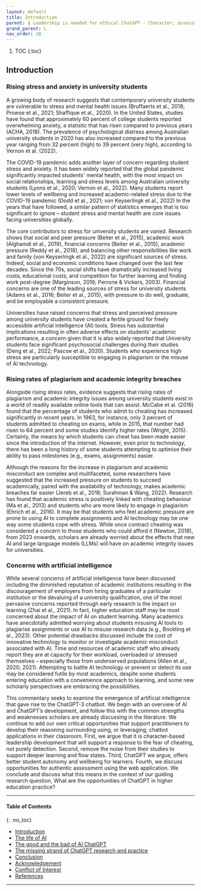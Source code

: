 ```yaml
---
layout: default
title: Introduction 
parent: § Leadership is needed for ethical ChatGPT - Character, assessment, and learning using artificial intelligence (AI)  
grand_parent: L
nav_order: 10 
---
```

<style>
.dont-break-out {
  /* These are technically the same, but use both */
  overflow-wrap: break-word;
  word-wrap: break-word;

     -ms-word-break: break-all;
  /* This is the dangerous one in WebKit, as it breaks things wherever */
  word-break: break-all;
  /* Instead use this non-standard one: */
  word-break: break-word;
}

.youtube-container {
    position: relative;
    width: 100%;
    height: 0;
    padding-bottom: 56.25%;
}
.youtube-video {
    position: absolute;
    top: 0;
    left: 0;
    width: 100%;
    height: 100%;
}

</style>

<div class="dont-break-out" markdown="1">

1. TOC
{:toc}

## Introduction 
### Rising stress and anxiety in university students
A growing body of research suggests that contemporary university students are vulnerable to stress and mental health issues (Bruffaerts et al., 2018; Prowse et al., 2021; Shaffique et al., 2020). In the United States, studies have found that approximately 60 percent of college students reported overwhelming anxiety, a statistic that has risen compared to previous years (ACHA, 2018). The prevalence of psychological distress among Australian university students in 2020 has also increased compared to the previous year ranging from 32 percent (high) to 39 percent (very high), according to Vernon et al. (2022).

The COVID-19 pandemic adds another layer of concern regarding student stress and anxiety. It has been widely reported that the global pandemic significantly impacted students' mental health, with the most impact on social relationships, learning and stress levels among Australian university students (Lyons et al., 2020; Vernon et al., 2022). Many students report lower levels of wellbeing and increased academic-related stress due to the COVID-19 pandemic (Dodd et al., 2021; von Keyserlingk et al., 2022) In the years that have followed, a similar pattern of statistics emerges that is too significant to ignore – student stress and mental health are core issues facing universities globally.

The core contributors to stress for university students are varied. Research shows that social and peer pressure (Beiter et al., 2015), academic work (Alghamdi et al., 2019), financial concerns (Beiter et al., 2015), academic pressure (Reddy et al., 2018), and balancing other responsibilities like work and family (von Keyserlingk et al., 2022) are significant sources of stress. Indeed, social and economic conditions have changed over the last few decades. Since the 70s, social shifts have dramatically increased living costs, educational costs, and competition for further learning and finding work post-degree (Marginson, 2016; Perrone & Vickers, 2003). Financial concerns are one of the leading sources of stress for university students (Adams et al., 2016; Beiter et al., 2015), with pressure to do well, graduate, and be employable a consistent pressure.

Universities have raised concerns that stress and perceived pressure among university students have created a fertile ground for freely accessible artificial intelligence (AI) tools. Stress has substantial implications resulting in often adverse effects on students' academic performance, a concern given that it is also widely reported that University students face significant psychosocial challenges during their studies (Deng et al., 2022; Pascoe et al., 2020). Students who experience high stress are particularly susceptible to engaging in plagiarism or the misuse of AI technology.  

### Rising rates of plagiarism and academic integrity breaches
Alongside rising stress rates, evidence suggests that rising rates of plagiarism and academic integrity issues among university students exist in a world of readily available online tools that can assist. McCabe et al.  (2016) found that the percentage of students who admit to cheating has increased significantly in recent years. In 1963, for instance, only 3 percent of students admitted to cheating on exams, while in 2015, that number had risen to 64 percent and some studies identify higher rates (Wright, 2015). Certainly, the means by which students can cheat has been made easier since the introduction of the internet. However, even prior to technology, there has been a long history of some students attempting to optimise their ability to pass milestones (e.g., exams, assignments) easier. 

Although the reasons for the increase in plagiarism and academic misconduct are complex and multifaceted, some researchers have suggested that the increased pressure on students to succeed academically, paired with the availability of technology, makes academic breaches far easier (Jereb et al., 2018; Surahman & Wang, 2022). Research has found that academic stress is positively linked with cheating behaviour (Ma et al., 2013) and students who are more likely to engage in plagiarism (Ehrich et al., 2016). It may be that students who feel academic pressure are prone to using AI to complete assignments and AI technology may be one way some students cope with stress. While once contract cheating was considered a concern to those students who could afford it (Newton, 2018), from 2023 onwards, scholars are already worried about the effects that new AI and large language models (LLMs) will have on academic integrity issues for universities.

### Concerns with artificial intelligence
While several concerns of artificial intelligence have been discussed including the diminished reputation of academic institutions resulting in the discouragement of employers from hiring graduates of a particular institution or the devaluing of a university qualification, one of the most pervasive concerns reported through early research is the impact on learning (Zhai et al., 2021).  In fact, higher education staff may be most concerned about the impact of AI on student learning.  Many academics have anecdotally admitted worrying about students misusing AI tools to plagiarise assignments or use AI to misuse research data (e.g., Bockting et al., 2023). Other potential drawbacks discussed include the cost of innovative technology to monitor or investigate academic misconduct associated with AI. Time and resources of academic staff who already report they are at capacity for their workload, overloaded or stressed themselves – especially those from underserved populations (Allen et al., 2020; 2021). Attempting to battle AI technology or prevent or detect its use may be considered futile by most academics, despite some students entering education with a convenience approach to learning, and some new scholarly perspectives are embracing the possibilities.  

This commentary seeks to examine the emergence of artificial intelligence that gave rise to the ChatGPT-3 chatbot. We begin with an overview of AI and ChatGPT’s development, and follow this with the common strengths and weaknesses scholars are already discussing in the literature.  We continue to add our own critical opportunities that support practitioners to develop their reasoning surrounding using, or leveraging, chatbot applications in their classroom. First, we argue that it is character-based leadership development that will support a response to the fear of cheating, not purely detection. Second, remove the noise from their studies to support deeper learning and flow states. Third, ChatGPT we argue, offers better student autonomy and wellbeing for learners. Fourth, we discuss opportunities for authentic assessment using the web application.  We conclude and discuss what this means in the context of our guiding research question, What are the opportunities of ChatGPT in higher education practice?


***

#### Table of Contents
{: .no_toc}

<ul><li> <a href="/docs/L/Leadership-is-needed-for-ethical-ChatGPT-1/">Introduction</a></li><li> <a href="/docs/L/Leadership-is-needed-for-ethical-ChatGPT-2/">The life of AI</a></li><li> <a href="/docs/L/Leadership-is-needed-for-ethical-ChatGPT-3/">The good and the bad of AI ChatGPT</a></li><li> <a href="/docs/L/Leadership-is-needed-for-ethical-ChatGPT-4/">The missing strand of ChatGPT research and practice</a></li><li> <a href="/docs/L/Leadership-is-needed-for-ethical-ChatGPT-5/">Conclusion</a></li><li> <a href="/docs/L/Leadership-is-needed-for-ethical-ChatGPT-6/">Acknowledgement</a></li><li> <a href="/docs/L/Leadership-is-needed-for-ethical-ChatGPT-7/">Conflict of Interest</a></li><li> <a href="/docs/L/Leadership-is-needed-for-ethical-ChatGPT-8/">References</a></li></ul>

***

</div>
